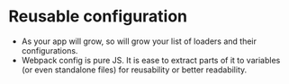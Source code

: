 # Reusable configuration

* As your app will grow, so will grow your list of loaders and their configurations.
* Webpack config is pure JS. It is ease to extract parts of it to variables (or even standalone files) for reusability or better readability.
